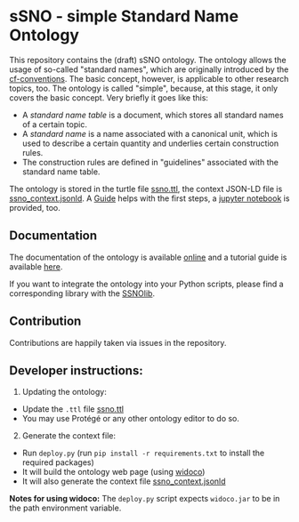 # sSNO - simple Standard Name Ontology

This repository contains the (draft) sSNO ontology. The ontology allows the usage of so-called "standard names", which
are originally introduced by the [cf-conventions](http://cfconventions.org/). The basic concept, however, is applicable
to other research topics, too. The ontology is called "simple", because, at this stage, it only covers the basic
concept. Very briefly it goes like this:

- A *standard name table* is a document, which stores all standard names of a certain topic.
- A *standard name* is a name associated with a canonical unit, which is used to describe a certain quantity and
  underlies certain construction rules.
- The construction rules are defined in "guidelines" associated with the standard name table.

The ontology is stored in the turtle file [ssno.ttl](ssno.ttl), the context JSON-LD file
is [ssno_context.jsonld](https://raw.githubusercontent.com/matthiasprobst/ssno/main/ssno_context.jsonld).
A [Guide](Guide.md) helps with the first steps, a [jupyter notebook](./examples/Tutorial.ipynb) is provided, too.

## Documentation

The documentation of the ontology is available [online](https://matthiasprobst.github.io/ssno/) and a tutorial guide is
available [here](Guide.md).

If you want to integrate the ontology into your Python scripts, please find a corresponding library with
the [SSNOlib](https://github.com/matthiasprobst/SSNOlib/).

## Contribution

Contributions are happily taken via issues in the repository.


## Developer instructions:

1. Updating the ontology:

- Update the `.ttl` file [ssno.ttl](ssno.ttl)
- You may use Protégé or any other ontology editor to do so.

2. Generate the context file:

- Run `deploy.py` (run `pip install -r requirements.txt` to install the required packages)
- It will build the ontology web page (using [widoco](https://dgarijo.github.io/Widoco/doc/tutorial/))
- It will also generate the context file [ssno_context.jsonld](ssno_context.jsonld)


**Notes for using widoco:** The `deploy.py` script expects `widoco.jar` to be in the path environment variable.